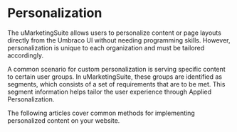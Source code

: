 # Personalization

The uMarketingSuite allows users to personalize content or page layouts directly from the Umbraco UI without needing programming skills. However, personalization is unique to each organization and must be tailored accordingly.

A common scenario for custom personalization is serving specific content to certain user groups. In uMarketingSuite, these groups are identified as segments,  which consists of a set of requirements that are to be met. This segment information helps tailor the user experience through Applied Personalization.

The following articles cover common methods for implementing personalized content on your website.
